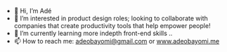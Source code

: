 - 👋 Hi, I’m Adé
- 👀 I’m interested in product design roles; looking to collaborate with companies that create productivity tools that help empower people!
- 🌱 I’m currently learning more indepth front-end skills ..
- 📫 How to reach me: adeobayomi@gmail.com or www.adeobayomi.me

<!---
Elapache98/Elapache98 is a ✨ special ✨ repository because its `README.md` (this file) appears on your GitHub profile.
You can click the Preview link to take a look at your changes.
--->

